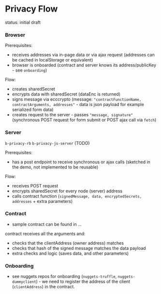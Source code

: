 # Privacy Flow

status: initial draft


### Browser

Prerequisites:

- receives addresses via in-page data or via ajax request (addresses can be cached in localStorage or equivalent)
- browser is onboarded (contract and server knows its address/publicKey - see `onboarding`)

Flow:

- creates sharedSecret
- encrypts data with sharedSecret (dataEnc is returned)
- signs message via ecccrypto (message: `"contractFunctionName, contractArguments, addresses"` - data is json payload for example serialized form data)
- creates request to the server - passes `"message, signature"` (synchronous POST request for form submit or POST ajax call via `fetch`)


### Server

`b-privacy-rb`
`b-privacy-js-server` (TODO)

Prerequisites:

- has a post endpoint to receive synchronous or ajax calls (sketched in the demo, not implemented to be reusable)

Flow:

- receives POST request
- encrypts sharedSecret for every node (server) address
- calls contract function (`signedMessage, data, encryptedSecrets, addresses` + extra parameters)

### Contract

- sample contract can be found in ...

contract receives all the arguments and:

- checks that the clientAddress (owner address) matches
- checks that hash of the signed message matches the data payload
- extra checks and logic (saves data, and other parameters)


### Onboarding

- see nuggets repos for onboarding (`nuggets-truffle`, `nuggets-dummyclient`) - we need to register the address of the client (`clientAddress`) in the contract.
